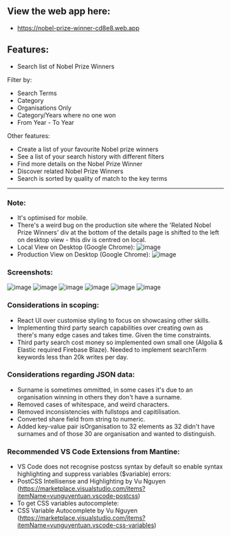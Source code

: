 ## View the web app here: ##
- https://nobel-prize-winner-cd8e8.web.app

## Features: ##
- Search list of Nobel Prize Winners

Filter by:
- Search Terms
- Category
- Organisations Only
- Category/Years where no one won
- From Year - To Year

Other features:
- Create a list of your favourite Nobel prize winners
- See a list of your search history with different filters
- Find more details on the Nobel Prize Winner
- Discover related Nobel Prize Winners
- Search is sorted by quality of match to the key terms

----------------------------------------------------------------------

### Note: ###
- It's optimised for mobile.
- There's a weird bug on the production site where the 'Related Nobel Prize Winners' div at the bottom of the details page is shifted to the left on desktop view - this div is centred on local.
- Local View on Desktop (Google Chrome):
![image](https://github.com/ItsMattG/nobel-prize-winner/assets/63543270/1703d3f6-d901-4262-88cc-06bf5610ccb6)
- Production View on Desktop (Google Chrome):
![image](https://github.com/ItsMattG/nobel-prize-winner/assets/63543270/ac9bd133-d5c7-463b-8b10-fc79016cc940)


### Screenshots: ###
![image](https://github.com/ItsMattG/nobel-prize-winner/assets/63543270/54822e07-5b46-4f4f-bd9d-73041ca9d1dc)
![image](https://github.com/ItsMattG/nobel-prize-winner/assets/63543270/36a7fbe0-7fda-4ea0-a0e4-4b5388bd2f5e)
![image](https://github.com/ItsMattG/nobel-prize-winner/assets/63543270/605ddda5-1bae-4026-95ab-db09c6e15b3c)
![image](https://github.com/ItsMattG/nobel-prize-winner/assets/63543270/d7046a2c-a093-4cfd-a518-f0f83e8f5816)
![image](https://github.com/ItsMattG/nobel-prize-winner/assets/63543270/cf4b7b5e-8535-4d36-9e7e-a2c16747587f)
![image](https://github.com/ItsMattG/nobel-prize-winner/assets/63543270/991d60ba-2245-434c-9363-3362d1b2f83a)

### Considerations in scoping: ###
- React UI over customise styling to focus on showcasing other skills.
- Implementing third party search capabilities over creating own as there's many edge cases and takes time. Given the time constraints.
- Third party search cost money so implemented own small one (Algolia & Elastic required Firebase Blaze). Needed to implement searchTerm keywords less than 20k writes per day.

### Considerations regarding JSON data: ###
- Surname is sometimes ommitted, in some cases it's due to an organisation winning in others they don't have a surname.
- Removed cases of whitespace, and weird characters.
- Removed inconsistencies with fullstops and capitilisation.
- Converted share field from string to numeric.
- Added key-value pair isOrganisation to 32 elements as 32 didn't have surnames and of those 30 are organisation and wanted to distinguish.

### Recommended VS Code Extensions from Mantine: ###
- VS Code does not recognise postcss syntax by default so enable syntax highlighting and suppress variables ($variable) errors:
- PostCSS Intellisense and Highlighting by Vu Nguyen (https://marketplace.visualstudio.com/items?itemName=vunguyentuan.vscode-postcss)
- To get CSS variables autocomplete:
- CSS Variable Autocomplete by Vu Nguyen (https://marketplace.visualstudio.com/items?itemName=vunguyentuan.vscode-css-variables)
